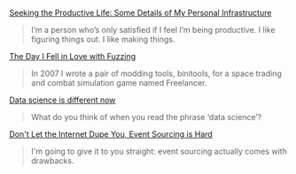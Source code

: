 [Seeking the Productive Life: Some Details of My Personal Infrastructure](https://blog.stephenwolfram.com/2019/02/seeking-the-productive-life-some-details-of-my-personal-infrastructure/)
> I’m a person who’s only satisfied if I feel I’m being productive. I like figuring things out. I like making things.

[The Day I Fell in Love with Fuzzing](https://nullprogram.com/blog/2019/01/25/)
> In 2007 I wrote a pair of modding tools, binitools, for a space trading and combat simulation game named Freelancer.

[Data science is different now](https://veekaybee.github.io/2019/02/13/data-science-is-different/)
> What do you think of when you read the phrase ‘data science’? 

[Don't Let the Internet Dupe You, Event Sourcing is Hard](https://chriskiehl.com/article/event-sourcing-is-hard)
> I'm going to give it to you straight: event sourcing actually comes with drawbacks.
